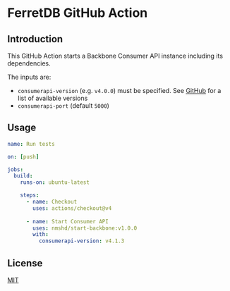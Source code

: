 # FerretDB GitHub Action

## Introduction

This GitHub Action starts a Backbone Consumer API instance including its dependencies.

The inputs are:
- `consumerapi-version` (e.g. `v4.0.0`) must be specified. See [GitHub](https://github.com/nmshd/backbone/releases) for a list of available versions
- `consumerapi-port` (default `5000`)

## Usage

```yaml
name: Run tests

on: [push]

jobs:
  build:
    runs-on: ubuntu-latest

    steps:
      - name: Checkout
        uses: actions/checkout@v4
        
      - name: Start Consumer API
        uses: nmshd/start-backbone:v1.0.0
        with:
          consumerapi-version: v4.1.3
```

## License

[MIT](LICENSE)
